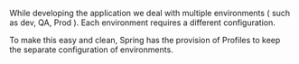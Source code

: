 
While developing the application we deal with multiple environments ( such as dev, QA, Prod ). Each environment requires a different configuration. 

To make this easy and clean, Spring has the provision of Profiles to keep the separate configuration of environments.